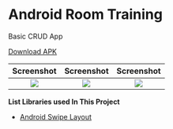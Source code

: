 # Android Room Training #

Basic CRUD App

[Download APK](https://drive.google.com/file/d/1fQ7KH2uGdrIJdIsFNpJ3CzrbP-28LtzJ/view)

| Screenshot | Screenshot | Screenshot |
| :--: | :--: | :--: |
| ![](https://lh3.googleusercontent.com/0Jo4J9MJc51yr11t9TylMD7ilGLAvw7msKW656iG2tB0WmfI-snr8i8STmdO57nayJEL3qTOIWPgMay8BCDI7YrLNYKc7DncliAnLM4qZemb53dKXdlb8AeLygM72ycD8Bd5WvDFBEzMDP_bt9zfE7yYhQA7nK11qu54SFpyZ9OTTKzfnp2qIkVmJxekQ2HcP5oDqc4R3rXA_T535a89hoJNtw4KmTpJ3Mc1-csXAbW-dEQiT0cPxphrUYoMozB30smq-PhQkqhhB7vcL3Hf_TueRLHeHwcIwoeuA2YpFnbtxmtFo8WdaA6e2am1e5smD8AyT0tRKlOj47zfoib4vf5ckF9D0aZslWGbMx--C4lMEBC48MTE4L3Avy-j0-6T8eojvxLNZOkjINhzUfubzvQj4PmfDMoab9taicJ5hYFoysGKroIaCcya7vAZnuAgYULBsqhwsZmjsR0P8HzIoHfDLPQjQkJMLX28oTibPg54N1b27NA0Jyt24iV0mXBeG6po1Fr4kGzY_7nnv8lDRDvEliWq3wkz7zllnf4RsZZzPDDX2zFJ0OglDvpiYArXLIN2swk8O_XyWOXza13CNHnMmzhPGai18wNziNw=w361-h641-no) | ![](https://lh3.googleusercontent.com/Cq8h5GUSC5nYyWvH9_y1BzjZtN_cYnR5yRu8UET4Xt8CvJy21jFpC4LR5_NzIn6dY-uQZNscHNVjzi0lBrneTULjVZbiU5caYokhEOLPdPib1BUOdCYFIpxlii4XiQwvvdaJGAf1k0UssxWz-pIvLAmH5pytFwvx3s6voRdv_u1wLCFSgtDV-abkRAJT2y8j0BF1Q7ygILcMVtA6eNdFJ0eUJT0Kv-X4f-uBUiCmWeBZ8eK14DMR1vGZ3DMPfsYoCnUBAMzy_PGHk9bFuYAOcm7A4xjXhPqgH9sFl1Ut8b28wQj8Lf3_4LJ36BkQNRkJqM5EDKS5ZBHzyfZaMqZgIqbq1Ee2s_JI_Et-8Hd0AJikL_gAc32oHZUkFkCurZxixx2QXb1typvw9Ksu0wp0tplPf8COAufR8U4gqP1BkSdaNh71G89xmS5mBD-mY2CeFKNukJwRwhul2yP_i0QoVx77aQa_Jj_UOdnqvVy2z1RfnRiedlze63ObpLK8ugfAZ1rilr3x_mWwiII94evyLeErAgrH3ys60mR8ljpHkNhUD2PWBYpTuKaLzZGBltsb29IH46BlTAzazS6fT6mEV-kJ-K8kheMy3SsjvAk=w361-h641-no) | ![](https://lh3.googleusercontent.com/j4KOhboG5qPA3cUO7k61MfM83w19f4oeePU914682_JNCkcN2yHdYhmL-I8z4S6roaKgZW8P-HcoRNtOS6RxKykydD0hutLsYn2U5CWJfOv-GjapmfeMmQ3uCfyfjufKM4EYi5wdzuHNNXPzTMBM7XvvuUU49wzWla2RqRtAvTqy8Y3id-7X8RvHeLqaM-9JyXTgkFUEtsejbPuSCfBeyYPCVFvUoKt_fZm1hUXjLgCk8ZzQ5Em5YWry-Bht4J5dmmfLMJxpkMRz6_aRPyszWrafQp19hAmkhJS7ZhvpUL9aEGA1j7DdW5mE6QygNYhOgwqSBlrUNPkNPc-RHGxrCZDbityoBmCB3k-V916fszLZcto4ESe0DyPFA5eRpfFl_ahdTxbybOJ6rHO2oO06pFgV3t5IFczgPFlPQLmW_pOdxBMDyhN06KUmZox66Z_jlGLmzHVIZ1E7j5-_CrWD3hxuMnpvyLEdrJrhaSNDxmYet88-jsCI6XRVtL3Y2hN_K3shSLfDgy6gNE6l1slV8jiaWS5Ia9Aj8fkA897kyW1oYOxehd5T-FFq6WMpemiwvxMI5hvBq-jmfY0IatVKX7cV2NjbaBsSkMKX8jU=w361-h641-no) |


**List Libraries used In This Project**

* [Android Swipe Layout](https://github.com/daimajia/AndroidSwipeLayout)
